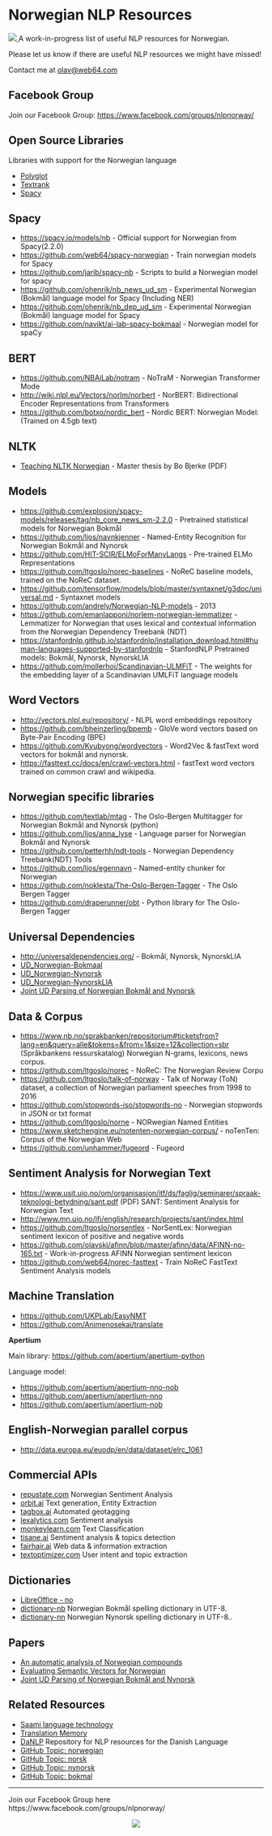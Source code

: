 # Norwegian NLP Resources

<a href="https://www.facebook.com/groups/nlpnorway/">
<img src="http://cdn.web64.com/nlp-norway/nlp-norway-github-cover.jpg">
</a>
A work-in-progress list of useful NLP resources for Norwegian.

Please let us know if there are useful NLP resources we might have missed!

Contact me at olav@web64.com

## Facebook Group
Join our Facebook Group: https://www.facebook.com/groups/nlpnorway/


## Open Source Libraries
Libraries with support for the Norwegian language
* [Polyglot](https://github.com/aboSamoor/polyglot)
* [Textrank](https://github.com/summanlp/textrank)
* [Spacy](https://github.com/explosion/spaCy)

## Spacy
* https://spacy.io/models/nb - Official support for Norwegian from Spacy(2.2.0)
* https://github.com/web64/spacy-norwegian - Train norwegian models for Spacy
* https://github.com/jarib/spacy-nb - Scripts to build a Norwegian model for spacy
* https://github.com/ohenrik/nb_news_ud_sm - Experimental Norwegian (Bokmål) language model for Spacy (Including NER)
* https://github.com/ohenrik/nb_dep_ud_sm - Experimental Norwegian (Bokmål) language model for Spacy
* https://github.com/navikt/ai-lab-spacy-bokmaal - Norwegian model for spaCy

## BERT
* https://github.com/NBAiLab/notram - NoTraM - Norwegian Transformer Mode
* http://wiki.nlpl.eu/Vectors/norlm/norbert - NorBERT: Bidirectional Encoder Representations from Transformers
* https://github.com/botxo/nordic_bert - Nordic BERT: Norwegian Model: (Trained on 4.5gb text)

## NLTK
* [Teaching NLTK Norwegian](https://www.duo.uio.no/bitstream/handle/10852/59276/11/Teaching_NLTK_Norwegian.pdf) - Master thesis by Bo Bjerke (PDF)

## Models 
* https://github.com/explosion/spacy-models/releases/tag/nb_core_news_sm-2.2.0 - Pretrained statistical models for Norwegian Bokmål
* https://github.com/ljos/navnkjenner - Named-Entity Recognition for Norwegian Bokmål and Nynorsk
* https://github.com/HIT-SCIR/ELMoForManyLangs - Pre-trained ELMo Representations 
* https://github.com/ltgoslo/norec-baselines - NoReC baseline models, trained on the NoReC dataset.
* https://github.com/tensorflow/models/blob/master/syntaxnet/g3doc/universal.md - Syntaxnet models
* https://github.com/andrely/Norwegian-NLP-models - 2013
* https://github.com/emanlapponi/norlem-norwegian-lemmatizer - Lemmatizer for Norwegian that uses lexical and contextual information from the Norwegian Dependency Treebank (NDT)
* https://stanfordnlp.github.io/stanfordnlp/installation_download.html#human-languages-supported-by-stanfordnlp - StanfordNLP Pretrained models: Bokmål, Nynorsk, NynorskLIA
* https://github.com/mollerhoj/Scandinavian-ULMFiT - The weights for the embedding layer of a Scandinavian UMLFiT language models

## Word Vectors
* http://vectors.nlpl.eu/repository/ - NLPL word embeddings repository
* https://github.com/bheinzerling/bpemb - GloVe word vectors based on Byte-Pair Encoding (BPE)
* https://github.com/Kyubyong/wordvectors - Word2Vec & fastText word vectors for bokmål and nynorsk.
* https://fasttext.cc/docs/en/crawl-vectors.html - fastText word vectors trained on common crawl and wikipedia.


## Norwegian specific libraries
* https://github.com/textlab/mtag - The Oslo-Bergen Multitagger for Norwegian Bokmål and Nynorsk (python)
* https://github.com/ljos/anna_lyse - Language parser for Norwegian Bokmål and Nynorsk
* https://github.com/petterhh/ndt-tools - Norwegian Dependency Treebank(NDT) Tools
* https://github.com/ljos/egennavn - Named-entity chunker for Norwegian 
* https://github.com/noklesta/The-Oslo-Bergen-Tagger - The Oslo Bergen Tagger
* https://github.com/draperunner/obt -  Python library for The Oslo-Bergen Tagger

## Universal Dependencies
* http://universaldependencies.org/ - Bokmål, Nynorsk, NynorskLIA
* [UD_Norwegian-Bokmaal](https://github.com/UniversalDependencies/UD_Norwegian-Bokmaal)
* [UD_Norwegian-Nynorsk](https://github.com/UniversalDependencies/UD_Norwegian-Nynorsk)
* [UD_Norwegian-NynorskLIA](https://github.com/UniversalDependencies/UD_Norwegian-NynorskLIA)
* [Joint UD Parsing of Norwegian Bokmål and Nynorsk](https://github.com/erikve/bm-nn-parsing)


## Data & Corpus 
* https://www.nb.no/sprakbanken/repositorium#ticketsfrom?lang=en&query=alle&tokens=&from=1&size=12&collection=sbr (Språkbankens ressurskatalog)
  Norwegian N-grams, lexicons, news corpus.
* https://github.com/ltgoslo/norec - NoReC: The Norwegian Review Corpu
* https://github.com/ltgoslo/talk-of-norway -  Talk of Norway (ToN) dataset, a collection of Norwegian parliament speeches from 1998 to 2016
* https://github.com/stopwords-iso/stopwords-no - Norwegian stopwords in JSON or txt format
* https://github.com/ltgoslo/norne - NORwegian Named Entities
* https://www.sketchengine.eu/notenten-norwegian-corpus/ - noTenTen: Corpus of the Norwegian Web
* https://github.com/unhammer/fugeord - Fugeord

## Sentiment Analysis for Norwegian Text
 * https://www.usit.uio.no/om/organisasjon/itf/ds/faglig/seminarer/spraak-teknologi-betydning/sant.pdf (PDF) SANT: Sentiment Analysis for Norwegian Text
 * http://www.mn.uio.no/ifi/english/research/projects/sant/index.html
 * https://github.com/ltgoslo/norsentlex - NorSentLex: Norwegian sentiment lexicon of positive and negative words
 * https://github.com/olavski/afinn/blob/master/afinn/data/AFINN-no-165.txt - Work-in-progress AFINN Norwegian sentiment lexicon
 * https://github.com/web64/norec-fasttext - Train NoReC FastText Sentiment Analysis models

## Machine Translation
 * https://github.com/UKPLab/EasyNMT 
 * https://github.com/Animenosekai/translate 

**Apertium**

Main library: https://github.com/apertium/apertium-python

Language model:

 * https://github.com/apertium/apertium-nno-nob
 * https://github.com/apertium/apertium-nno
 * https://github.com/apertium/apertium-nob

## English-Norwegian parallel corpus
 * http://data.europa.eu/euodp/en/data/dataset/elrc_1061

## Commercial APIs
* [repustate.com](https://www.repustate.com/norwegian-sentiment-analysis/)
  Norwegian Sentiment Analysis
* [orbit.ai](http://orbit.ai)
  Text generation, Entity Extraction
* [tagbox.ai](http://tagbox.ai)
  Automated geotagging
* [lexalytics.com](https://www.lexalytics.com/)
  Sentiment analysis
* [monkeylearn.com](http://monkeylearn.com/)
  Text Classification
* [tisane.ai](http://tisane.ai/)
  Sentiment analysis & topics detection
* [fairhair.ai](https://fairhair.ai/)
  Web data & information extraction
* [textoptimizer.com](https://textoptimizer.com/m)
  User intent and topic extraction

## Dictionaries
* [LibreOffice - no](https://github.com/LibreOffice/dictionaries/tree/master/no)
* [dictionary-nb](https://github.com/wooorm/dictionaries/tree/master/dictionaries/nb) Norwegian Bokmål spelling dictionary in UTF-8.
* [dictionary-nn](https://github.com/wooorm/dictionaries/tree/master/dictionaries/nn) Norwegian Nynorsk spelling dictionary in UTF-8..

## Papers
* [An automatic analysis of Norwegian compounds](http://citeseerx.ist.psu.edu/viewdoc/download?doi=10.1.1.23.7469&rep=rep1&type=pdf)
* [Evaluating Semantic Vectors for Norwegian](https://www.duo.uio.no/handle/10852/61756)
* [Joint UD Parsing of Norwegian Bokmål and Nynorsk](http://www.ep.liu.se/ecp/131/001/ecp17131001.pdf)

## Related Resources
 * [Saami language technology](https://giellatekno.uit.no/)
 * [Translation Memory](https://giellalt.uit.no/tm/TranslationMemory.html)
 * [DaNLP](https://github.com/alexandrainst/danlp) Repository for NLP resources for the Danish Language
 * [GitHub Topic: norwegian](https://github.com/topics/norwegian)
 * [GitHub Topic: norsk](https://github.com/topics/norsk)
 * [GitHub Topic: nynorsk](https://github.com/topics/nynorsk)
 * [GitHub Topic: bokmal](https://github.com/topics/bokmal)
 

<hr />
Join our Facebook Group here https://www.facebook.com/groups/nlpnorway/
<p align="center">
  <img src="http://cdn.web64.com/nlp-norway/NLP-Norway-mountain-badge-1-colored-460px.png">
 </p>
